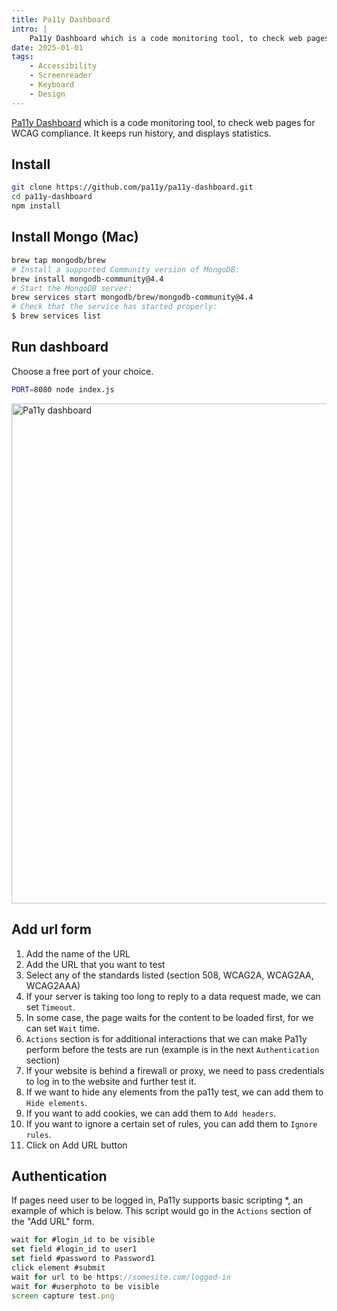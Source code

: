 ```yaml
---
title: Pa11y Dashboard
intro: |
    Pa11y Dashboard which is a code monitoring tool, to check web pages for WCAG compliance.
date: 2025-01-01
tags:
    - Accessibility
    - Screenreader
    - Keyboard
    - Design
---
```


[Pa11y Dashboard](https://github.com/pa11y/pa11y-dashboard) which is a code monitoring tool, to check web pages for WCAG compliance. It keeps run history, and displays statistics.

## Install

```bash
git clone https://github.com/pa11y/pa11y-dashboard.git
cd pa11y-dashboard
npm install
```

## Install Mongo (Mac)

```bash
brew tap mongodb/brew
# Install a supported Community version of MongoDB:
brew install mongodb-community@4.4
# Start the MongoDB server:
brew services start mongodb/brew/mongodb-community@4.4
# Check that the service has started properly:
$ brew services list
```
## Run dashboard

Choose a free port of your choice.

```bash
PORT=8080 node index.js
```
<picture>
    <img src="/assets/img/pa11y1.png" alt="Pa11y dashboard" width="800" loading="lazy" decoding="async" />
</picture>

## Add url form

1. Add the name of the URL
2. Add the URL that you want to test
3. Select any of the standards listed (section 508, WCAG2A, WCAG2AA, WCAG2AAA)
4. If your server is taking too long to reply to a data request made, we can set `Timeout`.
5. In some case, the page waits for the content to be loaded first, for we can set `Wait` time.
6. `Actions` section is for additional interactions that we can make Pa11y perform before the tests are run (example is in the next `Authentication` section)
7. If your website is behind a firewall or proxy, we need to pass credentials to log in to the website and further test it.
8. If we want to hide any elements from the pa11y test, we can add them to `Hide elements`.
9. If you want to add cookies, we can add them to `Add headers`.
10. If you want to ignore a certain set of rules, you can add them to `Ignore rules`.
11. Click on Add URL button

## Authentication

If pages need user to be logged in, Pa11y supports basic scripting *, an example of which is below. This script would go in the `Actions` section of the "Add URL" form.

```javascript
wait for #login_id to be visible
set field #login_id to user1
set field #password to Password1
click element #submit
wait for url to be https://somesite.com/logged-in
wait for #userphoto to be visible
screen capture test.png
```